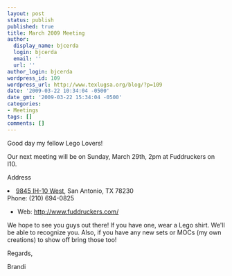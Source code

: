 ```yaml
---
layout: post
status: publish
published: true
title: March 2009 Meeting
author:
  display_name: bjcerda
  login: bjcerda
  email: ''
  url: ''
author_login: bjcerda
wordpress_id: 109
wordpress_url: http://www.texlugsa.org/blog/?p=109
date: '2009-03-22 10:34:04 -0500'
date_gmt: '2009-03-22 15:34:04 -0500'
categories:
- Meetings
tags: []
comments: []
---
```

<p>Good day my fellow Lego Lovers!</p>
<p>Our next meeting will be on Sunday, March 29th, 2pm at Fuddruckers on I10.</p>
<p>Address</p>
<li><a href="http://www.texlugsa.org/blog/wp-admin/storepage.php?Store=3">9845 IH-10 West</a>, San Antonio, TX 78230<br />
Phone: (210) 694-0825</li>
<ul>
<li>Web: <a href="http://www.fuddruckers.com/">http://www.fuddruckers.com/</a></li>
</ul>
<p>We hope to see you guys out there! If you have one, wear a Lego shirt. We'll be able to recognize you. Also, if you have any new sets or MOCs (my own creations) to show off bring those too!</p>
<p>Regards,</p>
<p>Brandi</p>
